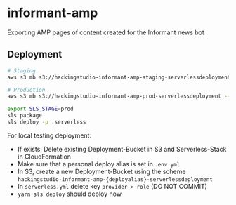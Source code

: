# informant-amp
Exporting AMP pages of content created for the Informant news bot

## Deployment

```bash
# Staging
aws s3 mb s3://hackingstudio-informant-amp-staging-serverlessdeployment --region eu-central-1

# Production
aws s3 mb s3://hackingstudio-informant-amp-prod-serverlessdeployment --region eu-central-1
```

```bash
export SLS_STAGE=prod
sls package
sls deploy -p .serverless
```

For local testing deployment:

- If exists: Delete existing Deployment-Bucket in S3 and Serverless-Stack in CloudFormation
- Make sure that a personal deploy alias is set in `.env.yml`
- In S3, create a new Deployment-Bucket using the scheme `hackingstudio-informant-amp-{deployalias}-serverlessdeployment`
- In `serverless.yml` delete key `provider > role` (DO NOT COMMIT)
- `yarn sls deploy` should deploy now
